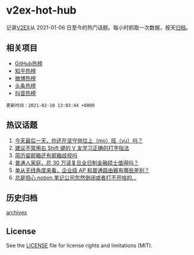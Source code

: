 # v2ex-hot-hub

 记录[V2EX](https://www.v2ex.com/)从 2021-01-06 日至今的热门话题。每小时抓取一次数据，按天[归档](archives)。
 
 ## 相关项目

- [GitHub热榜](https://github.com/lonnyzhang423/github-hot-hub)
- [知乎热榜](https://github.com/lonnyzhang423/zhihu-hot-hub)
- [微博热榜](https://github.com/lonnyzhang423/weibo-hot-hub)
- [头条热榜](https://github.com/lonnyzhang423/toutiao-hot-hub)
- [抖音热榜](https://github.com/lonnyzhang423/douyin-hot-hub)


 `更新时间：2021-02-10 13:03:44 +0800`

## 热议话题

1. [今天最后一天，你还在坚守岗位上（mo）班（yu）吗？](https://www.v2ex.com/t/752755)
1. [建议不常用右 Shift 键的 V 友学习正确的打字指法](https://www.v2ex.com/t/752598)
1. [简历留邮箱还有邮箱歧视吗](https://www.v2ex.com/t/752733)
1. [普通人家庭，花 30 万读复旦全日制金融硕士值得吗？](https://www.v2ex.com/t/752766)
1. [单从无线角度来看，企业级 AP 和普通路由器有哪些差别？](https://www.v2ex.com/t/752640)
1. [总是担心 notion 笔记公司忽然倒闭或者打不开啥的…](https://www.v2ex.com/t/752728)

## 历史归档

[archives](archives)

## License

See the [LICENSE](LICENSE) file for license rights and limitations (MIT).
